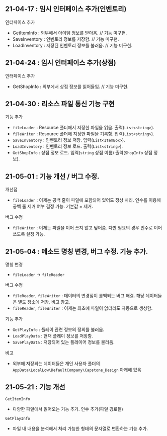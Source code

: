 ## 21-04-17 : 임시 인터페이스 추가(인벤토리)
인터페이스 추가
- GetItemInfo : 외부에서 아이템 정보를 받아옴. // 기능 미구현.
- SaveInventory : 인벤토리 정보를 저장함. // 기능 미구현.
- LoadInventory : 저장된 인벤토리 정보를 불러옴. // 기능 미구현.

## 21-04-24 : 임시 인터페이스 추가(상점)
인터페이스 추가
- GetShopInfo : 외부에서 상점 정보를 읽어들임. // 기능 미구현.

## 21-04-30 : 리소스 파일 통신 기능 구현
기능 추가
- `fileLoader` : Resource 폴더에서 지정한 파일을 읽음. 출력(`List<string>`).
- `fileWriter` : Resource 폴더에 지정한 파일을 기록함. 입력(`List<string>`).
- `SaveInventory` : 인벤토리 정보 저장. 입력(`List<ItemBox>`).
- `LoadInventory` : 인벤토리 정보 로드. 출력(`List<string>`).
- `GetShopInfo` : 상점 정보 로드. 입력(`string` 상점 이름) 출력(`ShopInfo` 상점 정보).

## 21-05-01 : 기능 개선 / 버그 수정.
개선점
- `fileLoader` : 이제는 공백 줄이 파일에 포함되어 있어도 정상 처리. 인수를 이용해 공백 줄 제거 여부 결정 가능. 기본값 = 제거.

버그 수정
- `fileWriter` : 이제는 파일을 이어 쓰지 않고 덮어씀. 다만 필요의 경우 인수로 이어 쓰도록  설정 가능.

## 21-05-04 : 메소드 명칭 변경, 버그 수정. 기능 추가.
명칭 변경
- `fileLoader` -> `fileReader`

버그 수정
- `fileReader`, `fileWriter` : 데이터의 변경점이 롤백되는 버그 해결. 해당 데이터들은 별도 장소에 저장. 비고 참고.
- `fileReader`, `fileWriter` : 이제는 최초에 파일이 없더라도 자동으로 생성함.

기능 추가 
- `GetPlayInfo` : 플레이 관련 정보의 정의를 불러옴.
- `LoadPlayData` : 현재 플레이 정보를 저장함.
- `SavePlayData` : 저장되어 있는 플레이어 정보를 불러옴.

비고
- 외부에 저장되는 데이터들은 개인 사용자 폴더의 `AppData\LocalLow\DefaultCompany\Capstone_Design` 아래에 있음

## 21-05-21 : 기능 개선
`GetItemInfo`
- 다양한 파일에서 읽어오는 기능 추가. 인수 추가(파일 경로들)

`GetPlayInfo`
- 파일 내 내용을 분석해서 처리 가능한 형태의 문자열로 변환하는 기능 추가.
